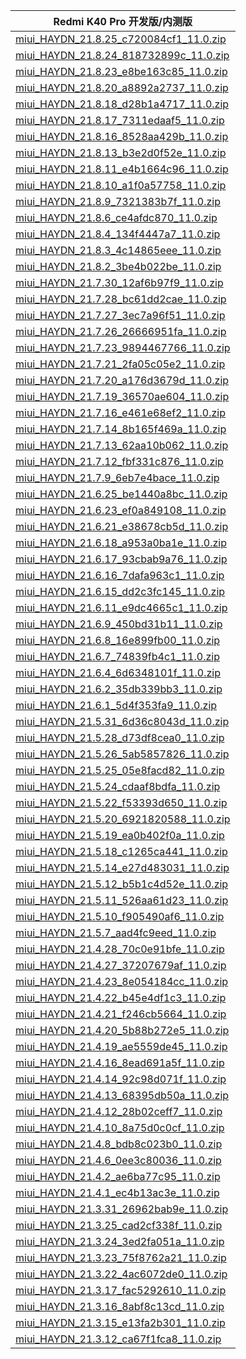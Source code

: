| Redmi K40 Pro  开发版/内测版    |
| ---- |
| [miui_HAYDN_21.8.25_c720084cf1_11.0.zip](https://hugeota.d.miui.com/21.8.25/miui_HAYDN_21.8.25_c720084cf1_11.0.zip)    |
| [miui_HAYDN_21.8.24_818732899c_11.0.zip](https://hugeota.d.miui.com/21.8.24/miui_HAYDN_21.8.24_818732899c_11.0.zip)    |
| [miui_HAYDN_21.8.23_e8be163c85_11.0.zip](https://hugeota.d.miui.com/21.8.23/miui_HAYDN_21.8.23_e8be163c85_11.0.zip)    |
| [miui_HAYDN_21.8.20_a8892a2737_11.0.zip](https://hugeota.d.miui.com/21.8.20/miui_HAYDN_21.8.20_a8892a2737_11.0.zip)    |
| [miui_HAYDN_21.8.18_d28b1a4717_11.0.zip](https://hugeota.d.miui.com/21.8.18/miui_HAYDN_21.8.18_d28b1a4717_11.0.zip)    |
| [miui_HAYDN_21.8.17_7311edaaf5_11.0.zip](https://hugeota.d.miui.com/21.8.17/miui_HAYDN_21.8.17_7311edaaf5_11.0.zip)    |
| [miui_HAYDN_21.8.16_8528aa429b_11.0.zip](https://hugeota.d.miui.com/21.8.16/miui_HAYDN_21.8.16_8528aa429b_11.0.zip)    |
| [miui_HAYDN_21.8.13_b3e2d0f52e_11.0.zip](https://hugeota.d.miui.com/21.8.13/miui_HAYDN_21.8.13_b3e2d0f52e_11.0.zip)    |
| [miui_HAYDN_21.8.11_e4b1664c96_11.0.zip](https://hugeota.d.miui.com/21.8.11/miui_HAYDN_21.8.11_e4b1664c96_11.0.zip)    |
| [miui_HAYDN_21.8.10_a1f0a57758_11.0.zip](https://hugeota.d.miui.com/21.8.10/miui_HAYDN_21.8.10_a1f0a57758_11.0.zip)    |
| [miui_HAYDN_21.8.9_7321383b7f_11.0.zip](https://hugeota.d.miui.com/21.8.9/miui_HAYDN_21.8.9_7321383b7f_11.0.zip)    |
| [miui_HAYDN_21.8.6_ce4afdc870_11.0.zip](https://hugeota.d.miui.com/21.8.6/miui_HAYDN_21.8.6_ce4afdc870_11.0.zip)    |
| [miui_HAYDN_21.8.4_134f4447a7_11.0.zip](https://hugeota.d.miui.com/21.8.4/miui_HAYDN_21.8.4_134f4447a7_11.0.zip)    |
| [miui_HAYDN_21.8.3_4c14865eee_11.0.zip](https://hugeota.d.miui.com/21.8.3/miui_HAYDN_21.8.3_4c14865eee_11.0.zip)    |
| [miui_HAYDN_21.8.2_3be4b022be_11.0.zip](https://hugeota.d.miui.com/21.8.2/miui_HAYDN_21.8.2_3be4b022be_11.0.zip)    |
| [miui_HAYDN_21.7.30_12af6b97f9_11.0.zip](https://hugeota.d.miui.com/21.7.30/miui_HAYDN_21.7.30_12af6b97f9_11.0.zip)    |
| [miui_HAYDN_21.7.28_bc61dd2cae_11.0.zip](https://hugeota.d.miui.com/21.7.28/miui_HAYDN_21.7.28_bc61dd2cae_11.0.zip)    |
| [miui_HAYDN_21.7.27_3ec7a96f51_11.0.zip](https://hugeota.d.miui.com/21.7.27/miui_HAYDN_21.7.27_3ec7a96f51_11.0.zip)    |
| [miui_HAYDN_21.7.26_26666951fa_11.0.zip](https://hugeota.d.miui.com/21.7.26/miui_HAYDN_21.7.26_26666951fa_11.0.zip)    |
| [miui_HAYDN_21.7.23_9894467766_11.0.zip](https://hugeota.d.miui.com/21.7.23/miui_HAYDN_21.7.23_9894467766_11.0.zip)    |
| [miui_HAYDN_21.7.21_2fa05c05e2_11.0.zip](https://hugeota.d.miui.com/21.7.21/miui_HAYDN_21.7.21_2fa05c05e2_11.0.zip)    |
| [miui_HAYDN_21.7.20_a176d3679d_11.0.zip](https://hugeota.d.miui.com/21.7.20/miui_HAYDN_21.7.20_a176d3679d_11.0.zip)    |
| [miui_HAYDN_21.7.19_36570ae604_11.0.zip](https://hugeota.d.miui.com/21.7.19/miui_HAYDN_21.7.19_36570ae604_11.0.zip)    |
| [miui_HAYDN_21.7.16_e461e68ef2_11.0.zip](https://hugeota.d.miui.com/21.7.16/miui_HAYDN_21.7.16_e461e68ef2_11.0.zip)    |
| [miui_HAYDN_21.7.14_8b165f469a_11.0.zip](https://hugeota.d.miui.com/21.7.14/miui_HAYDN_21.7.14_8b165f469a_11.0.zip)    |
| [miui_HAYDN_21.7.13_62aa10b062_11.0.zip](https://hugeota.d.miui.com/21.7.13/miui_HAYDN_21.7.13_62aa10b062_11.0.zip)    |
| [miui_HAYDN_21.7.12_fbf331c876_11.0.zip](https://hugeota.d.miui.com/21.7.12/miui_HAYDN_21.7.12_fbf331c876_11.0.zip)    |
| [miui_HAYDN_21.7.9_6eb7e4bace_11.0.zip](https://hugeota.d.miui.com/21.7.9/miui_HAYDN_21.7.9_6eb7e4bace_11.0.zip)    |
| [miui_HAYDN_21.6.25_be1440a8bc_11.0.zip](https://hugeota.d.miui.com/21.6.25/miui_HAYDN_21.6.25_be1440a8bc_11.0.zip)    |
| [miui_HAYDN_21.6.23_ef0a849108_11.0.zip](https://hugeota.d.miui.com/21.6.23/miui_HAYDN_21.6.23_ef0a849108_11.0.zip)    |
| [miui_HAYDN_21.6.21_e38678cb5d_11.0.zip](https://hugeota.d.miui.com/21.6.21/miui_HAYDN_21.6.21_e38678cb5d_11.0.zip)    |
| [miui_HAYDN_21.6.18_a953a0ba1e_11.0.zip](https://hugeota.d.miui.com/21.6.18/miui_HAYDN_21.6.18_a953a0ba1e_11.0.zip)    |
| [miui_HAYDN_21.6.17_93cbab9a76_11.0.zip](https://hugeota.d.miui.com/21.6.17/miui_HAYDN_21.6.17_93cbab9a76_11.0.zip)    |
| [miui_HAYDN_21.6.16_7dafa963c1_11.0.zip](https://hugeota.d.miui.com/21.6.16/miui_HAYDN_21.6.16_7dafa963c1_11.0.zip)    |
| [miui_HAYDN_21.6.15_dd2c3fc145_11.0.zip](https://hugeota.d.miui.com/21.6.15/miui_HAYDN_21.6.15_dd2c3fc145_11.0.zip)    |
| [miui_HAYDN_21.6.11_e9dc4665c1_11.0.zip](https://hugeota.d.miui.com/21.6.11/miui_HAYDN_21.6.11_e9dc4665c1_11.0.zip)    |
| [miui_HAYDN_21.6.9_450bd31b11_11.0.zip](https://hugeota.d.miui.com/21.6.9/miui_HAYDN_21.6.9_450bd31b11_11.0.zip)    |
| [miui_HAYDN_21.6.8_16e899fb00_11.0.zip](https://hugeota.d.miui.com/21.6.8/miui_HAYDN_21.6.8_16e899fb00_11.0.zip)    |
| [miui_HAYDN_21.6.7_74839fb4c1_11.0.zip](https://hugeota.d.miui.com/21.6.7/miui_HAYDN_21.6.7_74839fb4c1_11.0.zip)    |
| [miui_HAYDN_21.6.4_6d6348101f_11.0.zip](https://hugeota.d.miui.com/21.6.4/miui_HAYDN_21.6.4_6d6348101f_11.0.zip)    |
| [miui_HAYDN_21.6.2_35db339bb3_11.0.zip](https://hugeota.d.miui.com/21.6.2/miui_HAYDN_21.6.2_35db339bb3_11.0.zip)    |
| [miui_HAYDN_21.6.1_5d4f353fa9_11.0.zip](https://hugeota.d.miui.com/21.6.1/miui_HAYDN_21.6.1_5d4f353fa9_11.0.zip)    |
| [miui_HAYDN_21.5.31_6d36c8043d_11.0.zip](https://hugeota.d.miui.com/21.5.31/miui_HAYDN_21.5.31_6d36c8043d_11.0.zip)    |
| [miui_HAYDN_21.5.28_d73df8cea0_11.0.zip](https://hugeota.d.miui.com/21.5.28/miui_HAYDN_21.5.28_d73df8cea0_11.0.zip)    |
| [miui_HAYDN_21.5.26_5ab5857826_11.0.zip](https://hugeota.d.miui.com/21.5.26/miui_HAYDN_21.5.26_5ab5857826_11.0.zip)    |
| [miui_HAYDN_21.5.25_05e8facd82_11.0.zip](https://hugeota.d.miui.com/21.5.25/miui_HAYDN_21.5.25_05e8facd82_11.0.zip)    |
| [miui_HAYDN_21.5.24_cdaaf8bdfa_11.0.zip](https://hugeota.d.miui.com/21.5.24/miui_HAYDN_21.5.24_cdaaf8bdfa_11.0.zip)    |
| [miui_HAYDN_21.5.22_f53393d650_11.0.zip](https://hugeota.d.miui.com/21.5.22/miui_HAYDN_21.5.22_f53393d650_11.0.zip)    |
| [miui_HAYDN_21.5.20_6921820588_11.0.zip](https://hugeota.d.miui.com/21.5.20/miui_HAYDN_21.5.20_6921820588_11.0.zip)    |
| [miui_HAYDN_21.5.19_ea0b402f0a_11.0.zip](https://hugeota.d.miui.com/21.5.19/miui_HAYDN_21.5.19_ea0b402f0a_11.0.zip)    |
| [miui_HAYDN_21.5.18_c1265ca441_11.0.zip](https://hugeota.d.miui.com/21.5.18/miui_HAYDN_21.5.18_c1265ca441_11.0.zip)    |
| [miui_HAYDN_21.5.14_e27d483031_11.0.zip](https://hugeota.d.miui.com/21.5.14/miui_HAYDN_21.5.14_e27d483031_11.0.zip)    |
| [miui_HAYDN_21.5.12_b5b1c4d52e_11.0.zip](https://hugeota.d.miui.com/21.5.12/miui_HAYDN_21.5.12_b5b1c4d52e_11.0.zip)    |
| [miui_HAYDN_21.5.11_526aa61d23_11.0.zip](https://hugeota.d.miui.com/21.5.11/miui_HAYDN_21.5.11_526aa61d23_11.0.zip)    |
| [miui_HAYDN_21.5.10_f905490af6_11.0.zip](https://hugeota.d.miui.com/21.5.10/miui_HAYDN_21.5.10_f905490af6_11.0.zip)    |
| [miui_HAYDN_21.5.7_aad4fc9eed_11.0.zip](https://hugeota.d.miui.com/21.5.7/miui_HAYDN_21.5.7_aad4fc9eed_11.0.zip)    |
| [miui_HAYDN_21.4.28_70c0e91bfe_11.0.zip](https://hugeota.d.miui.com/21.4.28/miui_HAYDN_21.4.28_70c0e91bfe_11.0.zip)    |
| [miui_HAYDN_21.4.27_37207679af_11.0.zip](https://hugeota.d.miui.com/21.4.27/miui_HAYDN_21.4.27_37207679af_11.0.zip)    |
| [miui_HAYDN_21.4.23_8e054184cc_11.0.zip](https://hugeota.d.miui.com/21.4.23/miui_HAYDN_21.4.23_8e054184cc_11.0.zip)    |
| [miui_HAYDN_21.4.22_b45e4df1c3_11.0.zip](https://hugeota.d.miui.com/21.4.22/miui_HAYDN_21.4.22_b45e4df1c3_11.0.zip)    |
| [miui_HAYDN_21.4.21_f246cb5664_11.0.zip](https://hugeota.d.miui.com/21.4.21/miui_HAYDN_21.4.21_f246cb5664_11.0.zip)    |
| [miui_HAYDN_21.4.20_5b88b272e5_11.0.zip](https://hugeota.d.miui.com/21.4.20/miui_HAYDN_21.4.20_5b88b272e5_11.0.zip)    |
| [miui_HAYDN_21.4.19_ae5559de45_11.0.zip](https://hugeota.d.miui.com/21.4.19/miui_HAYDN_21.4.19_ae5559de45_11.0.zip)    |
| [miui_HAYDN_21.4.16_8ead691a5f_11.0.zip](https://hugeota.d.miui.com/21.4.16/miui_HAYDN_21.4.16_8ead691a5f_11.0.zip)    |
| [miui_HAYDN_21.4.14_92c98d071f_11.0.zip](https://hugeota.d.miui.com/21.4.14/miui_HAYDN_21.4.14_92c98d071f_11.0.zip)    |
| [miui_HAYDN_21.4.13_68395db50a_11.0.zip](https://hugeota.d.miui.com/21.4.13/miui_HAYDN_21.4.13_68395db50a_11.0.zip)    |
| [miui_HAYDN_21.4.12_28b02ceff7_11.0.zip](https://hugeota.d.miui.com/21.4.12/miui_HAYDN_21.4.12_28b02ceff7_11.0.zip)    |
| [miui_HAYDN_21.4.10_8a75d0c0cf_11.0.zip](https://hugeota.d.miui.com/21.4.10/miui_HAYDN_21.4.10_8a75d0c0cf_11.0.zip)    |
| [miui_HAYDN_21.4.8_bdb8c023b0_11.0.zip](https://hugeota.d.miui.com/21.4.8/miui_HAYDN_21.4.8_bdb8c023b0_11.0.zip)    |
| [miui_HAYDN_21.4.6_0ee3c80036_11.0.zip](https://hugeota.d.miui.com/21.4.6/miui_HAYDN_21.4.6_0ee3c80036_11.0.zip)    |
| [miui_HAYDN_21.4.2_ae6ba77c95_11.0.zip](https://hugeota.d.miui.com/21.4.2/miui_HAYDN_21.4.2_ae6ba77c95_11.0.zip)    |
| [miui_HAYDN_21.4.1_ec4b13ac3e_11.0.zip](https://hugeota.d.miui.com/21.4.1/miui_HAYDN_21.4.1_ec4b13ac3e_11.0.zip)    |
| [miui_HAYDN_21.3.31_26962bab9e_11.0.zip](https://hugeota.d.miui.com/21.3.31/miui_HAYDN_21.3.31_26962bab9e_11.0.zip)    |
| [miui_HAYDN_21.3.25_cad2cf338f_11.0.zip](https://hugeota.d.miui.com/21.3.25/miui_HAYDN_21.3.25_cad2cf338f_11.0.zip)    |
| [miui_HAYDN_21.3.24_3ed2fa051a_11.0.zip](https://hugeota.d.miui.com/21.3.24/miui_HAYDN_21.3.24_3ed2fa051a_11.0.zip)    |
| [miui_HAYDN_21.3.23_75f8762a21_11.0.zip](https://hugeota.d.miui.com/21.3.23/miui_HAYDN_21.3.23_75f8762a21_11.0.zip)    |
| [miui_HAYDN_21.3.22_4ac6072de0_11.0.zip](https://hugeota.d.miui.com/21.3.22/miui_HAYDN_21.3.22_4ac6072de0_11.0.zip)    |
| [miui_HAYDN_21.3.17_fac5292610_11.0.zip](https://hugeota.d.miui.com/21.3.17/miui_HAYDN_21.3.17_fac5292610_11.0.zip)    |
| [miui_HAYDN_21.3.16_8abf8c13cd_11.0.zip](https://hugeota.d.miui.com/21.3.16/miui_HAYDN_21.3.16_8abf8c13cd_11.0.zip)    |
| [miui_HAYDN_21.3.15_e13fa2b301_11.0.zip](https://hugeota.d.miui.com/21.3.15/miui_HAYDN_21.3.15_e13fa2b301_11.0.zip)    |
| [miui_HAYDN_21.3.12_ca67f1fca8_11.0.zip](https://hugeota.d.miui.com/21.3.12/miui_HAYDN_21.3.12_ca67f1fca8_11.0.zip)    |
